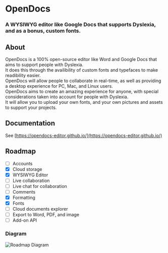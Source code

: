 # OpenDocs
### A WYSIWYG editor like Google Docs that supports Dyslexia, and as a bonus, custom fonts.

## About
OpenDocs is a 100% open-source editor like Word and Google Docs that aims to support people with Dyslexia.\
It does this through the availibility of custom fonts and typefaces to make readibility easier.\
OpenDocs will allow people to collaborate in real-time, as well as providing a desktop experience for PC, Mac, and Linux users.\
OpenDocs aims to create an amazing experience for anyone, with special considerations taken into account for people with Dyslexia.\
It will allow you to upload your own fonts, and your own pictures and assets to support your projects.

## Documentation
See [https://opendocs-editor.github.io/](https://opendocs-editor.github.io/)

## Roadmap
- [ ] Accounts
- [x] Cloud storage
- [x] WYSIWYG Editor
- [ ] Live collaboration
- [ ] Live chat for collaboration
- [ ] Comments
- [x] Formatting
- [x] Fonts
- [ ] Cloud documents explorer
- [ ] Export to Word, PDF, and image
- [ ] Add-on API
### Diagram
![Roadmap Diagram](https://cdn.nosadnile.net/opendocs/roadmap_diagram.png)
